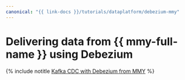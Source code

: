 ```yaml
---
canonical: "{{ link-docs }}/tutorials/dataplatform/debezium-mmy"
---
```


# Delivering data from {{ mmy-full-name }} using Debezium

{% include notitle [Kafka CDC with Debezium from MMY](../../../_tutorials/dataplatform/debezium-mmy.md) %}
